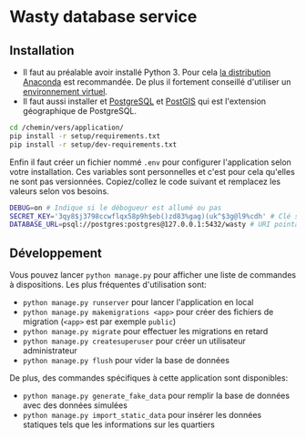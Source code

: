 # Wasty database service

## Installation

- Il faut au préalable avoir installé Python 3. Pour cela [la distribution Anaconda](https://www.continuum.io/downloads) est recommandée. De plus il fortement conseillé d'utiliser un [environnement virtuel](http://conda.pydata.org/docs/using/envs.html).
- Il faut aussi installer et [PostgreSQL](https://djangogirls.gitbooks.io/django-girls-tutorial-extensions/content/optional_postgresql_installation/) et [PostGIS](https://docs.djangoproject.com/en/1.7/ref/contrib/gis/install/postgis/) qui est l'extension géographique de PostgreSQL.

```sh
cd /chemin/vers/application/
pip install -r setup/requirements.txt
pip install -r setup/dev-requirements.txt
```

Enfin il faut créer un fichier nommé `.env` pour configurer l'application selon votre installation. Ces variables sont personnelles et c'est pour cela qu'elles ne sont pas versionnées. Copiez/collez le code suivant et remplacez les valeurs selon vos besoins.

```sh
DEBUG=on # Indique si le débogueur est allumé ou pas
SECRET_KEY='3qy8$j3798ccwflqx58p9h$eb()zd83%gag)(uk^$3g@l9%cdh' # Clé secrète
DATABASE_URL=psql://postgres:postgres@127.0.0.1:5432/wasty # URI pointant vers la base de données
```

## Développement

Vous pouvez lancer `python manage.py` pour afficher une liste de commandes à dispositions. Les plus fréquentes d'utilisation sont:

- `python manage.py runserver` pour lancer l'application en local
- `python manage.py makemigrations <app>` pour créer des fichiers de migration (`<app>` est par exemple `public`)
- `python manage.py migrate` pour effectuer les migrations en retard
- `python manage.py createsuperuser` pour créer un utilisateur administrateur
- `python manage.py flush` pour vider la base de données

De plus, des commandes spécifiques à cette application sont disponibles:

- `python manage.py generate_fake_data` pour remplir la base de données avec des données simulées
- `python manage.py import_static_data` pour insérer les données statiques tels que les informations sur les quartiers

